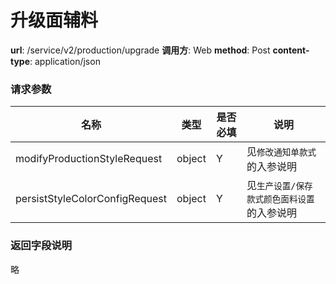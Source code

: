 升级面辅料
=======

**url**: /service/v2/production/upgrade
**调用方**: Web
**method**: Post
**content-type**: application/json

### 请求参数

|              名称              |  类型  | 是否必填 |                     说明                    |
|--------------------------------|--------|----------|---------------------------------------------|
| modifyProductionStyleRequest   | object | Y        | 见`修改通知单款式`的入参说明                |
| persistStyleColorConfigRequest | object | Y        | 见`生产设置/保存款式颜色面料设置`的入参说明 |

### 返回字段说明

略
